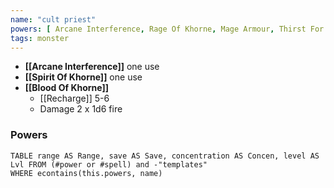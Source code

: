 ```yaml
---
name: "cult priest"
powers: [ Arcane Interference, Rage Of Khorne, Mage Armour, Thirst For Blood, Blood Of Khorne, Muscle Spasm, Spirit Of Khorne ]
tags: monster
---
```


- **[[Arcane Interference]]** one use
- **[[Spirit Of Khorne]]** one use
- **[[Blood Of Khorne]]**
	- [[Recharge]] 5-6
	- Damage 2 x 1d6 fire


### Powers
```dataview
TABLE range AS Range, save AS Save, concentration AS Concen, level AS Lvl FROM (#power or #spell) and -"templates"
WHERE econtains(this.powers, name)
```

